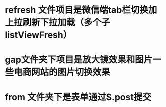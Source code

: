 # refresh 文件项目是微信端tab栏切换加上拉刷新下拉加载（多个子listViewFresh）
# gap文件夹下项目是放大镜效果和图片一些电商网站的图片切换效果
# from 文件夹下是表单通过$.post提交
